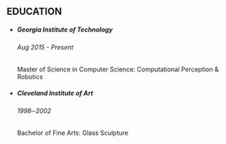 ## EDUCATION

- ##### Georgia Institute of Technology
    ###### Aug 2015 - Present
    Master of Science in Computer Science: Computational Perception & Robotics

- ##### Cleveland Institute of Art
    ###### 1998─2002
    Bachelor of Fine Arts: Glass Sculpture
